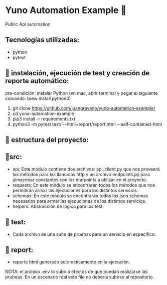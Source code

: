 # Yuno Automation Example :robot:
Public Api automation

## Tecnologías utilizadas:
- python
- pytest

## :robot: instalación, ejecución de test y creación de reporte automático:
pre-condición: instalar Python (en mac, abrir terminal y pegar el siguiente comando: brew install python3)

1. git clone https://github.com/juangravano/yuno-automation-example/
2. cd yuno-automation-example
3. pip3 install -r requirements.txt
4. python3 -m pytest test/ --html=report/report.html --self-contained-html

## :pushpin: estructura del proyecto:

  ## 📍src:
  - api: Este módulo contiene dos archivos: api_client.py que nos proveerá los métodos para las llamadas http y un archivo endpoints.py para almacenar constantes con los endpoints a utilizar en el proyecto.
  - requests: En este módulo se encontrarán todos los métodos que nos permitirán armar las ejecuciones para los distintos servicios.
  - schemas: En este módulo se encontrarán todos los json schemas necesarios para armar las ejecuciones de los distintos servicios.
  - helpers: Abstracción de lógica para los test.
  
  ## 📍 test:
  - Cada archivo es una suite de pruebas para un servicio en específico.
  
  ## 📍 report:
  - reporte html generado automáticamente en la ejecución.

  NOTA: el archivo .env lo subo a efectos de que puedan realizarse las prubeas. En un escenario real este file no debería subirse al repositorio.
